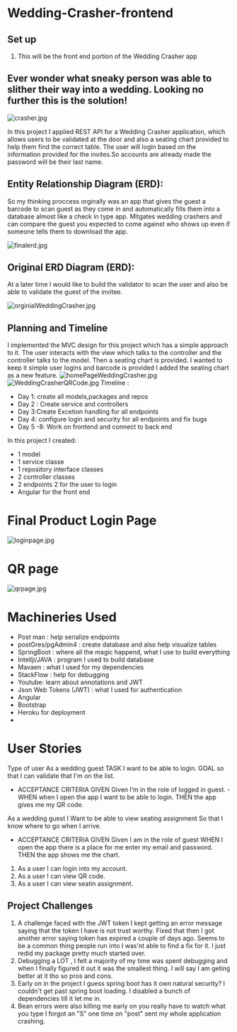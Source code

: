 # Wedding-Crasher-frontend



## Set up 
1. This will be the front end portion of the Wedding Crasher app


## **Ever wonder what sneaky person was able to slither their way into a wedding. Looking no further this is the solution!**

![crasher.jpg](./front-wedding-crasher/src/assets/images/crasher.jpg)

In this project I applied REST API for a Wedding Crasher application, which allows users to be validated at the door and also a seating chart provided to help them find the correct table. The user will login based on the information provided for the invites.So accounts are already made the password will be their last name.

## Entity Relationship Diagram (ERD):
So my thinking proccess orginally was an app that gives the guest a barcode to scan guest as they come in and automatically fills them into a database almost like a check in type app. Mitgates wedding crashers and can compare the guest you expected to come against who shows up even if someone tells them to download the app. 

![finalerd.jpg](/planning/finalerd.jpg)

## Original ERD Diagram (ERD):
At a later time I would like to build the validator to scan the user and also be able to validate the guest of the invitee.

![orginialWeddingCrasher.jpg](/planning/orginialWeddingCrasher.jpg)

## Planning and Timeline
I implemented the MVC design for this project which has a simple approach to it. The user interacts with the view which talks to the controller and the controller talks to the model. Then a seating chart is provided. I wanted to keep it simple user logins and barcode is provided I added the seating chart as a new feature.
![homePageWeddingCrasher.jpg](/planning/homePageWeddingCrasher.jpg)
![WeddingCrasherQRCode.jpg](/planning/WeddingCrasherQRCode.jpg)
Timeline :
- Day 1: create all models,packages and repos  
- Day 2 : Create service and controllers 
- Day 3:Create Excetion handling for all endpoints 
- Day 4: configure login and security for all endpoints and fix bugs 
- Day 5 -8: Work on frontend and connect to back end

In this project I created:
- 1 model
- 1 service classe
- 1 repository interface classes
- 2 controller classes 
- 2 endpoints 2  for the user to login
- Angular for the front end

# Final Product  Login Page

![loginpage.jpg](/planning/loginpage.jpg)

# QR page 
![qrpage.jpg](/planning/qrpage.jpg)

# Machineries Used

 - Post man : help serialize endpoints
 - postGres/pgAdmin4 : create database and also help visualize tables
 - SpringBoot : where all the magic happend, what I use to build everything
 - Intellji/JAVA : program I used to build database
 - Mavaen : what I used for my dependencies
 - StackFlow : help for debugging
 - Youtube: learn about annotations and JWT
 - Json Web Tokens (JWT) : what I used for authentication
 - Angular
 - Bootstrap
 - Heroku for deployment
 - 

 # User Stories
Type of user As a wedding guest
TASK I want to be able to login.
GOAL so that I can validate that I'm on the list.
- ACCEPTANCE CRITERIA
GIVEN Given I’m in the role of logged in guest.
-WHEN when I open the app I want to be able to login.
THEN the app gives me my QR code.

As a wedding guest
I Want to be able to view seating assignment
So that I know where to go when I arrive.
- ACCEPTANCE CRITERIA
GIVEN Given I am in the role of guest
WHEN I open the app there is a place for me enter my email and password.
THEN the app shows me the chart.



1. As a user I can  login into my account.
1. As a user I can view QR code.
1. As a user I can view seatin assignment.



## Project Challenges

1. A challenge faced with the JWT token I kept getting an error message saying that the token I have is not trust worthy. Fixed that then I got another error saying token has expired a couple of days ago. Seems to be a common thing people run into I was'nt able to find a fix for it. I just redid my package pretty much started over.
2. Debugging a LOT , I felt a majority of my time was spent debugging and when I finally figured it out it was the smallest thing. I will say I am geting better at it tho so pros and cons.
3. Early on in the project I guess spring boot has it own natural security? I couldn't get past spring boot loading. I disabled a bunch of dependencies till it let me in.
4. Bean errors were also killing me early on you really have to watch what you type I forgot an "S" one time on "post" sent my whole application crashing.


